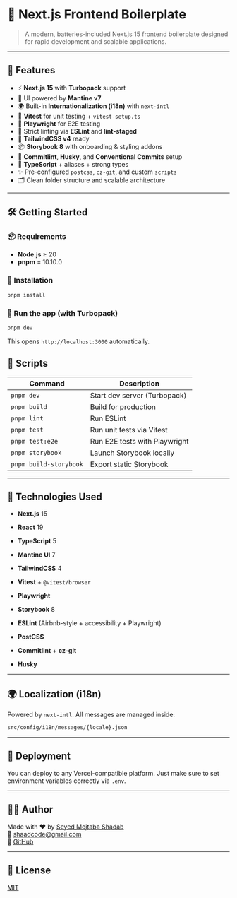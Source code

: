 # 🚀 Next.js Frontend Boilerplate

> A modern, batteries-included Next.js 15 frontend boilerplate designed for rapid development and scalable applications.

---

## 🎯 Features

- ⚡ **Next.js 15** with **Turbopack** support
- 🎨 UI powered by **Mantine v7**
- 🌍 Built-in **Internationalization (i18n)** with `next-intl`
- 🧪 **Vitest** for unit testing + `vitest-setup.ts`
- 🧭 **Playwright** for E2E testing
- 🧼 Strict linting via **ESLint** and **lint-staged**
- 🎨 **TailwindCSS v4** ready
- 📦 **Storybook 8** with onboarding & styling addons
- 📖 **Commitlint**, **Husky**, and **Conventional Commits** setup
- 📐 **TypeScript** + aliases + strong types
- ✨ Pre-configured `postcss`, `cz-git`, and custom `scripts`
- 🗂️ Clean folder structure and scalable architecture

---

## 🛠️ Getting Started

### 📦 Requirements

- **Node.js** ≥ 20
- **pnpm** = 10.10.0

### 🔧 Installation

```bash
pnpm install
```

### 🏁 Run the app (with Turbopack)

```bash
pnpm dev
```

This opens `http://localhost:3000` automatically.

## 🧪 Scripts

| Command                | Description                   |
| ---------------------- | ----------------------------- |
| `pnpm dev`             | Start dev server (Turbopack)  |
| `pnpm build`           | Build for production          |
| `pnpm lint`            | Run ESLint                    |
| `pnpm test`            | Run unit tests via Vitest     |
| `pnpm test:e2e`        | Run E2E tests with Playwright |
| `pnpm storybook`       | Launch Storybook locally      |
| `pnpm build-storybook` | Export static Storybook       |

---

## 🧩 Technologies Used

- **Next.js** 15

- **React** 19

- **TypeScript** 5

- **Mantine UI** 7

- **TailwindCSS** 4

- **Vitest** + `@vitest/browser`

- **Playwright**

- **Storybook** 8

- **ESLint** (Airbnb-style + accessibility + Playwright)

- **PostCSS**

- **Commitlint** + **cz-git**

- **Husky**



---



## 🌍 Localization (i18n)

Powered by `next-intl`. All messages are managed inside:

```bash
src/config/i18n/messages/{locale}.json
```



---

## 🚀 Deployment

You can deploy to any Vercel-compatible platform. Just make sure to set environment variables correctly via `.env`.



---

## 🧑‍💻 Author

Made with ❤️ by [Seyed Mojtaba Shadab](https://www.shaadcode.ir)  
📧 shaadcode@gmail.com  
🔗 [GitHub](https://github.com/shaadcode)

---

## 📄 License

[MIT](./LICENSE)
